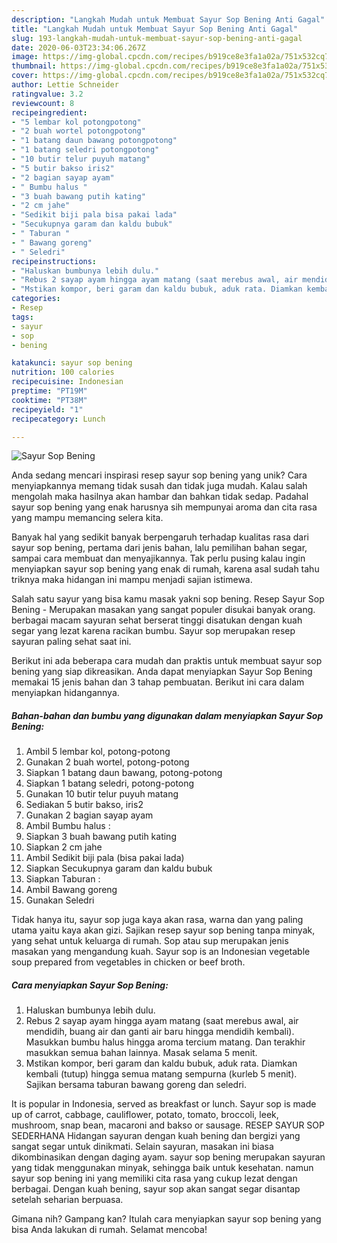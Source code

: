 ```yaml
---
description: "Langkah Mudah untuk Membuat Sayur Sop Bening Anti Gagal"
title: "Langkah Mudah untuk Membuat Sayur Sop Bening Anti Gagal"
slug: 193-langkah-mudah-untuk-membuat-sayur-sop-bening-anti-gagal
date: 2020-06-03T23:34:06.267Z
image: https://img-global.cpcdn.com/recipes/b919ce8e3fa1a02a/751x532cq70/sayur-sop-bening-foto-resep-utama.jpg
thumbnail: https://img-global.cpcdn.com/recipes/b919ce8e3fa1a02a/751x532cq70/sayur-sop-bening-foto-resep-utama.jpg
cover: https://img-global.cpcdn.com/recipes/b919ce8e3fa1a02a/751x532cq70/sayur-sop-bening-foto-resep-utama.jpg
author: Lettie Schneider
ratingvalue: 3.2
reviewcount: 8
recipeingredient:
- "5 lembar kol potongpotong"
- "2 buah wortel potongpotong"
- "1 batang daun bawang potongpotong"
- "1 batang seledri potongpotong"
- "10 butir telur puyuh matang"
- "5 butir bakso iris2"
- "2 bagian sayap ayam"
- " Bumbu halus "
- "3 buah bawang putih kating"
- "2 cm jahe"
- "Sedikit biji pala bisa pakai lada"
- "Secukupnya garam dan kaldu bubuk"
- " Taburan "
- " Bawang goreng"
- " Seledri"
recipeinstructions:
- "Haluskan bumbunya lebih dulu."
- "Rebus 2 sayap ayam hingga ayam matang (saat merebus awal, air mendidih, buang air dan ganti air baru hingga mendidih kembali). Masukkan bumbu halus hingga aroma tercium matang. Dan terakhir masukkan semua bahan lainnya. Masak selama 5 menit."
- "Mstikan kompor, beri garam dan kaldu bubuk, aduk rata. Diamkan kembali (tutup) hingga semua matang sempurna (kurleb 5 menit). Sajikan bersama taburan bawang goreng dan seledri."
categories:
- Resep
tags:
- sayur
- sop
- bening

katakunci: sayur sop bening 
nutrition: 100 calories
recipecuisine: Indonesian
preptime: "PT19M"
cooktime: "PT38M"
recipeyield: "1"
recipecategory: Lunch

---
```



![Sayur Sop Bening](https://img-global.cpcdn.com/recipes/b919ce8e3fa1a02a/751x532cq70/sayur-sop-bening-foto-resep-utama.jpg)

Anda sedang mencari inspirasi resep sayur sop bening yang unik? Cara menyiapkannya memang tidak susah dan tidak juga mudah. Kalau salah mengolah maka hasilnya akan hambar dan bahkan tidak sedap. Padahal sayur sop bening yang enak harusnya sih mempunyai aroma dan cita rasa yang mampu memancing selera kita.

Banyak hal yang sedikit banyak berpengaruh terhadap kualitas rasa dari sayur sop bening, pertama dari jenis bahan, lalu pemilihan bahan segar, sampai cara membuat dan menyajikannya. Tak perlu pusing kalau ingin menyiapkan sayur sop bening yang enak di rumah, karena asal sudah tahu triknya maka hidangan ini mampu menjadi sajian istimewa.

Salah satu sayur yang bisa kamu masak yakni sop bening. Resep Sayur Sop Bening - Merupakan masakan yang sangat populer disukai banyak orang. berbagai macam sayuran sehat berserat tinggi disatukan dengan kuah segar yang lezat karena racikan bumbu. Sayur sop merupakan resep sayuran paling sehat saat ini.


Berikut ini ada beberapa cara mudah dan praktis untuk membuat sayur sop bening yang siap dikreasikan. Anda dapat menyiapkan Sayur Sop Bening memakai 15 jenis bahan dan 3 tahap pembuatan. Berikut ini cara dalam menyiapkan hidangannya.

<!--inarticleads1-->

##### Bahan-bahan dan bumbu yang digunakan dalam menyiapkan Sayur Sop Bening:

1. Ambil 5 lembar kol, potong-potong
1. Gunakan 2 buah wortel, potong-potong
1. Siapkan 1 batang daun bawang, potong-potong
1. Siapkan 1 batang seledri, potong-potong
1. Gunakan 10 butir telur puyuh matang
1. Sediakan 5 butir bakso, iris2
1. Gunakan 2 bagian sayap ayam
1. Ambil  Bumbu halus :
1. Siapkan 3 buah bawang putih kating
1. Siapkan 2 cm jahe
1. Ambil Sedikit biji pala (bisa pakai lada)
1. Siapkan Secukupnya garam dan kaldu bubuk
1. Siapkan  Taburan :
1. Ambil  Bawang goreng
1. Gunakan  Seledri


Tidak hanya itu, sayur sop juga kaya akan rasa, warna dan yang paling utama yaitu kaya akan gizi. Sajikan resep sayur sop bening tanpa minyak, yang sehat untuk keluarga di rumah. Sop atau sup merupakan jenis masakan yang mengandung kuah. Sayur sop is an Indonesian vegetable soup prepared from vegetables in chicken or beef broth. 

<!--inarticleads2-->

##### Cara menyiapkan Sayur Sop Bening:

1. Haluskan bumbunya lebih dulu.
1. Rebus 2 sayap ayam hingga ayam matang (saat merebus awal, air mendidih, buang air dan ganti air baru hingga mendidih kembali). Masukkan bumbu halus hingga aroma tercium matang. Dan terakhir masukkan semua bahan lainnya. Masak selama 5 menit.
1. Mstikan kompor, beri garam dan kaldu bubuk, aduk rata. Diamkan kembali (tutup) hingga semua matang sempurna (kurleb 5 menit). Sajikan bersama taburan bawang goreng dan seledri.


It is popular in Indonesia, served as breakfast or lunch. Sayur sop is made up of carrot, cabbage, cauliflower, potato, tomato, broccoli, leek, mushroom, snap bean, macaroni and bakso or sausage. RESEP SAYUR SOP SEDERHANA Hidangan sayuran dengan kuah bening dan bergizi yang sangat segar untuk dinikmati. Selain sayuran, masakan ini biasa dikombinasikan dengan daging ayam. sayur sop bening merupakan sayuran yang tidak menggunakan minyak, sehingga baik untuk kesehatan. namun sayur sop bening ini yang memiliki cita rasa yang cukup lezat dengan berbagai. Dengan kuah bening, sayur sop akan sangat segar disantap setelah seharian berpuasa. 

Gimana nih? Gampang kan? Itulah cara menyiapkan sayur sop bening yang bisa Anda lakukan di rumah. Selamat mencoba!
